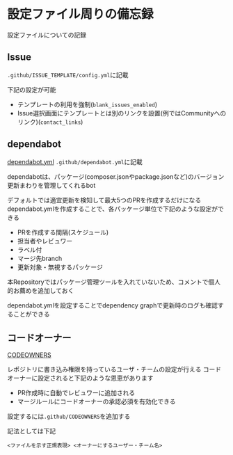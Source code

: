# 設定ファイル周りの備忘録

設定ファイルについての記録

## Issue

`.github/ISSUE_TEMPLATE/config.yml`に記載

下記の設定が可能

* テンプレートの利用を強制(`blank_issues_enabled`)
* Issue選択画面にテンプレートとは別のリンクを設置(例ではCommunityへのリンク)(`contact_links`)

## dependabot

[dependabot.yml](https://docs.github.com/ja/code-security/dependabot/dependabot-version-updates/configuration-options-for-the-dependabot.yml-file)
`.github/dependabot.yml`に記載

dependabotは、パッケージ(composer.jsonやpackage.jsonなど)のバージョン更新まわりを管理してくれるbot

デフォルトでは適宜更新を検知して最大5つのPRを作成するだけになる
dependabot.ymlを作成することで、各パッケージ単位で下記のような設定ができる

* PRを作成する間隔(スケジュール)
* 担当者やレビュワー
* ラベル付
* マージ先branch
* 更新対象・無視するパッケージ

本Repositoryではパッケージ管理ツールを入れていないため、コメントで個人的お薦めを追加しておく

dependabot.ymlを設定することでdependency graphで更新時のログも確認することができる

## コードオーナー

[CODEOWNERS](https://docs.github.com/ja/repositories/managing-your-repositorys-settings-and-features/customizing-your-repository/about-code-owners)

レポジトリに書き込み権限を持っているユーザ・チームの設定が行える
コードオーナーに設定されると下記のような恩恵があります

* PR作成時に自動でレビュワーに追加される
* マージルールにコードオーナーの承認必須を有効化できる

設定するには`.github/CODEOWNERS`を追加する

記法としては下記

```
<ファイルを示す正規表現> <オーナーにするユーザー・チーム名>
```
